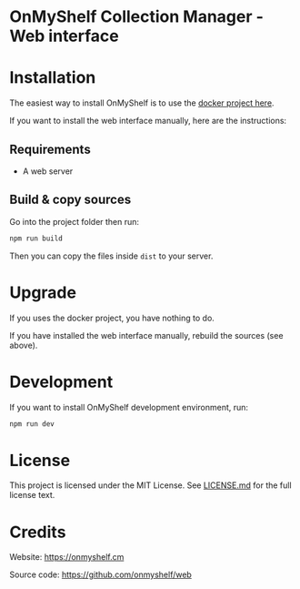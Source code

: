 # OnMyShelf Collection Manager - Web interface

# Installation
The easiest way to install OnMyShelf is to use the [docker project here](https://github.com/onmyshelf/docker).

If you want to install the web interface manually, here are the instructions:

## Requirements
- A web server

## Build & copy sources
Go into the project folder then run:
```bash
npm run build
```
Then you can copy the files inside `dist` to your server.

# Upgrade
If you uses the docker project, you have nothing to do.

If you have installed the web interface manually, rebuild the sources (see above).

# Development
If you want to install OnMyShelf development environment, run:
```bash
npm run dev
```

# License
This project is licensed under the MIT License. See [LICENSE.md](LICENSE.md) for the full license text.

# Credits
Website: https://onmyshelf.cm

Source code: https://github.com/onmyshelf/web
